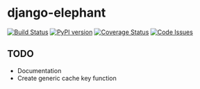 # django-elephant

[![Build Status](https://travis-ci.org/jairhenrique/django-elephant.svg)](https://travis-ci.org/jairhenrique/django-elephant)
[![PyPI version](https://badge.fury.io/py/django-elephant.svg)](https://badge.fury.io/py/django-elephant)
[![Coverage Status](https://coveralls.io/repos/jairhenrique/django-elephant/badge.svg?branch=master&service=github)](https://coveralls.io/github/jairhenrique/django-elephant?branch=master)
[![Code Issues](https://www.quantifiedcode.com/api/v1/project/03084631935244baa8335617d6502d11/badge.svg)](https://www.quantifiedcode.com/app/project/03084631935244baa8335617d6502d11)


## TODO
- Documentation
- Create generic cache key function
